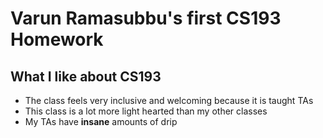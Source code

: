 # Varun Ramasubbu's first CS193 Homework

## What I like about CS193
- The class feels very inclusive and welcoming because it is taught TAs
- This class is a lot more light hearted than my other classes
- My TAs have **insane** amounts of drip 
